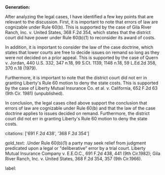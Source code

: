 **Generation:**


After analyzing the legal cases, I have identified a few key points that are relevant to the discussion. First, it is important to note that errors of law are cognizable under Rule 60(b). This is supported by the case of Gila River Ranch, Inc. v. United States, 368 F.2d 354, which states that the district court did have power under Rule 60(b)(1) to reconsider its award of costs.

In addition, it is important to consider the law of the case doctrine, which states that lower courts are free to decide issues on remand so long as they were not decided on a prior appeal. This is supported by the case of Quern v. Jordan, 440 U.S. 332, 347 n.18, 99 S.Ct. 1139, 1148 n.18, 59 L.Ed.2d 358, 370 n.18 (1979).

Furthermore, it is important to note that the district court did not err in granting Liberty's Rule 60 motion to deny the state costs. This is supported by the case of Liberty Mutual Insurance Co. et al. v. California, 652 F.2d 63 (9th Cir. 1981) (unpublished).

In conclusion, the legal cases cited above support the conclusion that errors of law are cognizable under Rule 60(b) and that the law of the case doctrine applies to issues decided on remand. Furthermore, the district court did not err in granting Liberty's Rule 60 motion to deny the state costs.



citations: ['691 F.2d 438', '368 F.2d 354']

gold_text: .Under Rule 60(b)(1) a party may seek relief from judgment predicated upon a legal or "deliberative” error by a trial court. Liberty Mutual Insurance Company v. E.E.O.C., 691 F.2d 438, 441 (9th Cir.1982); Gila River Ranch, Inc. v. United States, 368 F.2d 354, 357 (9th Cir.1966).

label: 